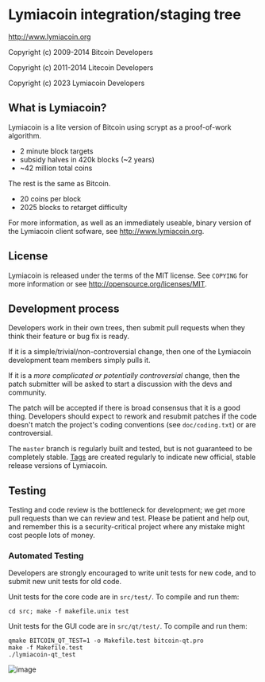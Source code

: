 Lymiacoin integration/staging tree
================================

http://www.lymiacoin.org

Copyright (c) 2009-2014 Bitcoin Developers 

Copyright (c) 2011-2014 Litecoin Developers 

Copyright (c) 2023 Lymiacoin Developers 

What is Lymiacoin?
----------------

Lymiacoin is a lite version of Bitcoin using scrypt as a proof-of-work algorithm.
 - 2 minute block targets
 - subsidy halves in 420k blocks (~2 years)
 - ~42 million total coins

The rest is the same as Bitcoin.
 - 20 coins per block
 - 2025 blocks to retarget difficulty

For more information, as well as an immediately useable, binary version of
the Lymiacoin client sofware, see http://www.lymiacoin.org.

License
-------

Lymiacoin is released under the terms of the MIT license. See `COPYING` for more
information or see http://opensource.org/licenses/MIT.

Development process
-------------------

Developers work in their own trees, then submit pull requests when they think
their feature or bug fix is ready.

If it is a simple/trivial/non-controversial change, then one of the Lymiacoin
development team members simply pulls it.

If it is a *more complicated or potentially controversial* change, then the patch
submitter will be asked to start a discussion with the devs and community.

The patch will be accepted if there is broad consensus that it is a good thing.
Developers should expect to rework and resubmit patches if the code doesn't
match the project's coding conventions (see `doc/coding.txt`) or are
controversial.

The `master` branch is regularly built and tested, but is not guaranteed to be
completely stable. [Tags](https://github.com/lymiacoin-project/lymiacoin/tags) are created
regularly to indicate new official, stable release versions of Lymiacoin.

Testing
-------

Testing and code review is the bottleneck for development; we get more pull
requests than we can review and test. Please be patient and help out, and
remember this is a security-critical project where any mistake might cost people
lots of money.

### Automated Testing

Developers are strongly encouraged to write unit tests for new code, and to
submit new unit tests for old code.

Unit tests for the core code are in `src/test/`. To compile and run them:

    cd src; make -f makefile.unix test

Unit tests for the GUI code are in `src/qt/test/`. To compile and run them:

    qmake BITCOIN_QT_TEST=1 -o Makefile.test bitcoin-qt.pro
    make -f Makefile.test
    ./lymiacoin-qt_test



![image](https://github.com/declick/lymiacoin/assets/36468501/afa48e53-7d28-4b5d-acc3-d5ef8afbff8b)
